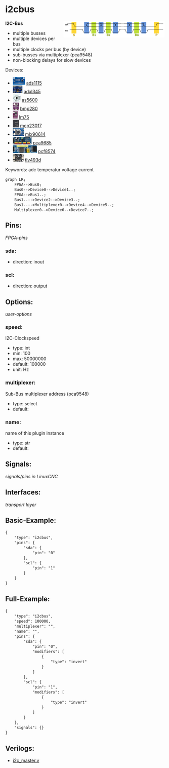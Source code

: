 # i2cbus

<img align="right" width="320" src="image.png">

**I2C-Bus**

* multiple busses
* multiple devices per bus
* multiple clocks per bus (by device)
* sub-busses via multiplexer (pca9548)
* non-blocking delays for slow devices
        

Devices:
* <img src="devices/ads1115/image.png" height="24"> [ads1115](devices/ads1115/)
* <img src="devices/adxl345/image.png" height="24"> [adxl345](devices/adxl345/)
* <img src="devices/as5600/image.png" height="24"> [as5600](devices/as5600/)
* <img src="devices/bmp280/image.png" height="24"> [bmp280](devices/bmp280/)
* <img src="devices/lm75/image.png" height="24"> [lm75](devices/lm75/)
* <img src="devices/mcp23017/image.png" height="24"> [mcp23017](devices/mcp23017/)
* <img src="devices/mlx90614/image.png" height="24"> [mlx90614](devices/mlx90614/)
* <img src="devices/pca9685/image.png" height="24"> [pca9685](devices/pca9685/)
* <img src="devices/pcf8574/image.png" height="24"> [pcf8574](devices/pcf8574/)
* <img src="devices/tlv493d/image.png" height="24"> [tlv493d](devices/tlv493d/)

Keywords: adc temperatur voltage current

```mermaid
graph LR;
    FPGA-->Bus0;
    Bus0-->Device0-->Device1..;
    FPGA-->Bus1..;
    Bus1..-->Device2-->Device3..;
    Bus1..-->Multiplexer0-->Device4-->Device5..;
    Multiplexer0-->Device6-->Device7..;
```

## Pins:
*FPGA-pins*
### sda:

 * direction: inout

### scl:

 * direction: output


## Options:
*user-options*
### speed:
I2C-Clockspeed

 * type: int
 * min: 100
 * max: 50000000
 * default: 100000
 * unit: Hz

### multiplexer:
Sub-Bus multiplexer address (pca9548)

 * type: select
 * default: 

### name:
name of this plugin instance

 * type: str
 * default: 


## Signals:
*signals/pins in LinuxCNC*


## Interfaces:
*transport layer*


## Basic-Example:
```
{
    "type": "i2cbus",
    "pins": {
        "sda": {
            "pin": "0"
        },
        "scl": {
            "pin": "1"
        }
    }
}
```

## Full-Example:
```
{
    "type": "i2cbus",
    "speed": 100000,
    "multiplexer": "",
    "name": "",
    "pins": {
        "sda": {
            "pin": "0",
            "modifiers": [
                {
                    "type": "invert"
                }
            ]
        },
        "scl": {
            "pin": "1",
            "modifiers": [
                {
                    "type": "invert"
                }
            ]
        }
    },
    "signals": {}
}
```

## Verilogs:
 * [i2c_master.v](i2c_master.v)
